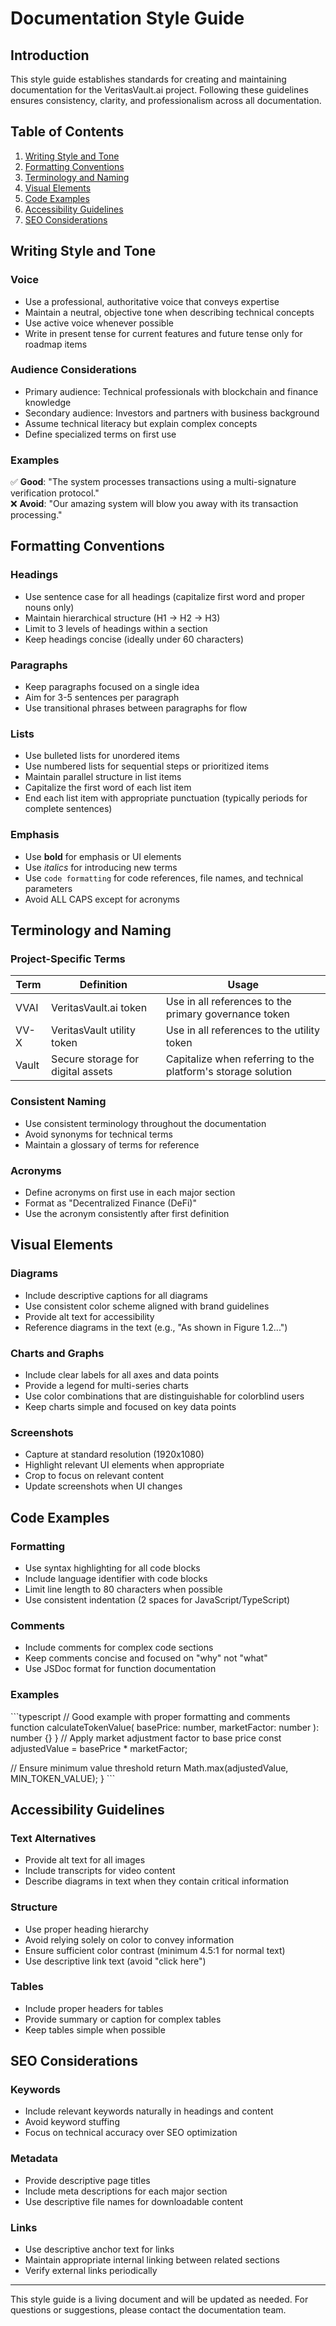 # Documentation Style Guide

## Introduction

This style guide establishes standards for creating and maintaining documentation for the VeritasVault.ai project. Following these guidelines ensures consistency, clarity, and professionalism across all documentation.

## Table of Contents

1. [Writing Style and Tone](#writing-style-and-tone)
2. [Formatting Conventions](#formatting-conventions)
3. [Terminology and Naming](#terminology-and-naming)
4. [Visual Elements](#visual-elements)
5. [Code Examples](#code-examples)
6. [Accessibility Guidelines](#accessibility-guidelines)
7. [SEO Considerations](#seo-considerations)

## Writing Style and Tone

### Voice

- Use a professional, authoritative voice that conveys expertise
- Maintain a neutral, objective tone when describing technical concepts
- Use active voice whenever possible
- Write in present tense for current features and future tense only for roadmap items

### Audience Considerations

- Primary audience: Technical professionals with blockchain and finance knowledge
- Secondary audience: Investors and partners with business background
- Assume technical literacy but explain complex concepts
- Define specialized terms on first use

### Examples

✅ **Good**: "The system processes transactions using a multi-signature verification protocol."  
❌ **Avoid**: "Our amazing system will blow you away with its transaction processing."

## Formatting Conventions

### Headings

- Use sentence case for all headings (capitalize first word and proper nouns only)
- Maintain hierarchical structure (H1 → H2 → H3)
- Limit to 3 levels of headings within a section
- Keep headings concise (ideally under 60 characters)

### Paragraphs

- Keep paragraphs focused on a single idea
- Aim for 3-5 sentences per paragraph
- Use transitional phrases between paragraphs for flow

### Lists

- Use bulleted lists for unordered items
- Use numbered lists for sequential steps or prioritized items
- Maintain parallel structure in list items
- Capitalize the first word of each list item
- End each list item with appropriate punctuation (typically periods for complete sentences)

### Emphasis

- Use **bold** for emphasis or UI elements
- Use *italics* for introducing new terms
- Use `code formatting` for code references, file names, and technical parameters
- Avoid ALL CAPS except for acronyms

## Terminology and Naming

### Project-Specific Terms

| Term | Definition | Usage |
|------|------------|-------|
| VVAI | VeritasVault.ai token | Use in all references to the primary governance token |
| VV-X | VeritasVault utility token | Use in all references to the utility token |
| Vault | Secure storage for digital assets | Capitalize when referring to the platform's storage solution |

### Consistent Naming

- Use consistent terminology throughout the documentation
- Avoid synonyms for technical terms
- Maintain a glossary of terms for reference

### Acronyms

- Define acronyms on first use in each major section
- Format as "Decentralized Finance (DeFi)"
- Use the acronym consistently after first definition

## Visual Elements

### Diagrams

- Include descriptive captions for all diagrams
- Use consistent color scheme aligned with brand guidelines
- Provide alt text for accessibility
- Reference diagrams in the text (e.g., "As shown in Figure 1.2...")

### Charts and Graphs

- Include clear labels for all axes and data points
- Provide a legend for multi-series charts
- Use color combinations that are distinguishable for colorblind users
- Keep charts simple and focused on key data points

### Screenshots

- Capture at standard resolution (1920x1080)
- Highlight relevant UI elements when appropriate
- Crop to focus on relevant content
- Update screenshots when UI changes

## Code Examples

### Formatting

- Use syntax highlighting for all code blocks
- Include language identifier with code blocks
- Limit line length to 80 characters when possible
- Use consistent indentation (2 spaces for JavaScript/TypeScript)

### Comments

- Include comments for complex code sections
- Keep comments concise and focused on "why" not "what"
- Use JSDoc format for function documentation

### Examples

\`\`\`typescript
// Good example with proper formatting and comments
function calculateTokenValue(
  basePrice: number, 
  marketFactor: number
): number {}}
  // Apply market adjustment factor to base price
  const adjustedValue = basePrice * marketFactor;
  
  // Ensure minimum value threshold
  return Math.max(adjustedValue, MIN_TOKEN_VALUE);
}
\`\`\`

## Accessibility Guidelines

### Text Alternatives

- Provide alt text for all images
- Include transcripts for video content
- Describe diagrams in text when they contain critical information

### Structure

- Use proper heading hierarchy
- Avoid relying solely on color to convey information
- Ensure sufficient color contrast (minimum 4.5:1 for normal text)
- Use descriptive link text (avoid "click here")

### Tables

- Include proper headers for tables
- Provide summary or caption for complex tables
- Keep tables simple when possible

## SEO Considerations

### Keywords

- Include relevant keywords naturally in headings and content
- Avoid keyword stuffing
- Focus on technical accuracy over SEO optimization

### Metadata

- Provide descriptive page titles
- Include meta descriptions for each major section
- Use descriptive file names for downloadable content

### Links

- Use descriptive anchor text for links
- Maintain appropriate internal linking between related sections
- Verify external links periodically

---

This style guide is a living document and will be updated as needed. For questions or suggestions, please contact the documentation team.
